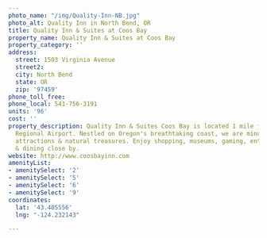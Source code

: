 ```yaml
---
photo_name: "/img/Quality-Inn-NB.jpg"
photo_alt: Quality Inn in North Bend, OR
title: Quality Inn & Suites at Coos Bay
property_name: Quality Inn & Suites at Coos Bay
property_category: ''
address:
  street: 1503 Virginia Avenue
  street2: 
  city: North Bend
  state: OR
  zip: '97459'
phone_toll_free: 
phone_local: 541-756-3191
units: '96'
cost: ''
property_description: Quality Inn & Suites Coos Bay is located 1 mile from SW Oregon
  Regional Airport. Nestled on Oregon's breathtaking coast, we are minutes from incredible
  attractions & natural treasures. Enjoy shopping, museums, gaming, entertainment
  & dining close by.
website: http://www.coosbayinn.com
amenityList:
- amenitySelect: '2'
- amenitySelect: '5'
- amenitySelect: '6'
- amenitySelect: '9'
coordinates:
  lat: '43.405556'
  lng: "-124.232143"

---
```

